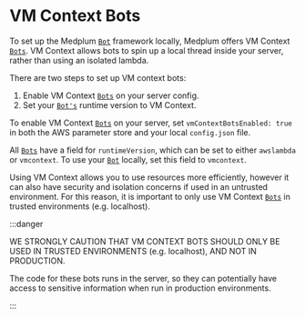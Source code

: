 # VM Context Bots

To set up the Medplum [`Bot`](/docs/api/fhir/medplum/bot) framework locally, Medplum offers VM Context [`Bots`](/docs/api/fhir/medplum/bot). VM Context allows bots to spin up a local thread inside your server, rather than using an isolated lambda.

There are two steps to set up VM context bots:

1. Enable VM Context [`Bots`](/docs/api/fhir/medplum/bot) on your server config.
2. Set your [`Bot's`](/docs/api/fhir/medplum/bot) runtime version to VM Context.

To enable VM Context [`Bots`](/docs/api/fhir/medplum/bot) on your server, set `vmContextBotsEnabled: true` in both the AWS parameter store and your local `config.json` file.

All [`Bots`](/docs/api/fhir/medplum/bot) have a field for `runtimeVersion`, which can be set to either `awslambda` or `vmcontext`. To use your [`Bot`](/docs/api/fhir/medplum/bot) locally, set this field to `vmcontext`.

Using VM Context allows you to use resources more efficiently, however it can also have security and isolation concerns if used in an untrusted environment. For this reason, it is important to only use VM Context [`Bots`](/docs/api/fhir/medplum/bot) in trusted environments (e.g. localhost).

:::danger

WE STRONGLY CAUTION THAT VM CONTEXT BOTS SHOULD ONLY BE USED IN TRUSTED ENVIRONMENTS (e.g. localhost), AND NOT IN PRODUCTION.

The code for these bots runs in the server, so they can potentially have access to sensitive information when run in production environments.

:::
